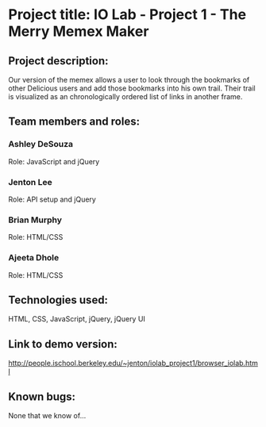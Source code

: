 <h1>Project title: IO Lab - Project 1 - The Merry Memex Maker </h6>
<h2>Project description:</h2>
<p>Our version of the memex allows a user to look through the bookmarks of other Delicious users and add those bookmarks into his own trail. Their trail is visualized as an chronologically ordered list of links in another frame.</p>
<h2>Team members and roles:</h2> 
<h3>Ashley DeSouza</h3>
<p>Role: JavaScript and jQuery</p>
<h3>Jenton Lee</h3>
<p>Role: API setup and jQuery</p>
<h3>Brian Murphy</h3>
<p>Role: HTML/CSS</p>
<h3>Ajeeta Dhole</h3>
<p>Role: HTML/CSS</p>
<h2>Technologies used:</h2>
<p>HTML, CSS, JavaScript, jQuery, jQuery UI</p>
<h2>Link to demo version:</h2>
<p><a href="http://people.ischool.berkeley.edu/~jenton/iolab_project1/browser_iolab.html">http://people.ischool.berkeley.edu/~jenton/iolab_project1/browser_iolab.html</a></p>
<h2>Known bugs: </h2>
<p>None that we know of...</p>